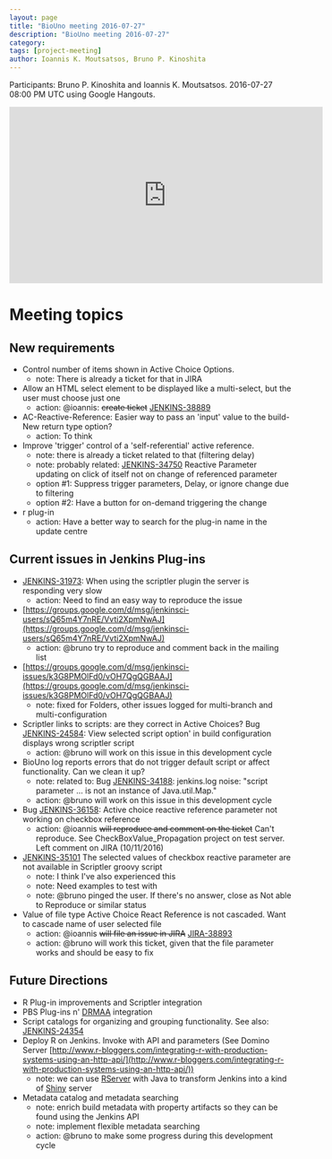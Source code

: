 ```yaml
---
layout: page
title: "BioUno meeting 2016-07-27"
description: "BioUno meeting 2016-07-27"
category:
tags: [project-meeting]
author: Ioannis K. Moutsatsos, Bruno P. Kinoshita
---
```


Participants: Bruno P. Kinoshita and Ioannis K. Moutsatsos. 2016-07-27 08:00 PM UTC using Google
Hangouts.

<iframe width="560" height="315" src="https://www.youtube.com/embed/_8eCDUzllzk" frameborder="0" allowfullscreen></iframe>

# Meeting topics

## New requirements

* Control number of items shown in Active Choice Options.
    * note: There is already a ticket for that in JIRA
* Allow an HTML select element to be displayed like a multi-select, but the user must choose just one
    * action: @ioannis: ~~create ticket~~ [JENKINS-38889](https://issues.jenkins-ci.org/browse/JENKINS-38889)
* AC-Reactive-Reference: Easier way to pass an 'input' value to the build-New return type option?
    * action: To think
* Improve 'trigger' control of a 'self-referential' active reference.
    * note: there is already a ticket related to that (filtering delay)
    * note: probably related: [JENKINS-34750](https://issues.jenkins-ci.org/browse/JENKINS-34750) Reactive Parameter updating on click of itself not on change of referenced parameter
    * option #1: Suppress trigger parameters, Delay, or ignore change due to filtering
    * option #2: Have a button for on-demand triggering the change
* r plug-in
    * action: Have a better way to search for the plug-in name in the update centre

## Current issues in Jenkins Plug-ins

* [JENKINS-31973](https://issues.jenkins-ci.org/browse/JENKINS-31973): When using the scriptler plugin the server is responding very slow
    * action: Need to find an easy way to reproduce the issue
* [https://groups.google.com/d/msg/jenkinsci-users/sQ65m4Y7nRE/Vvti2XpmNwAJ](https://groups.google.com/d/msg/jenkinsci-users/sQ65m4Y7nRE/Vvti2XpmNwAJ)
    * action: @bruno try to reproduce and comment back in the mailing list
* [https://groups.google.com/d/msg/jenkinsci-issues/k3G8PMOlFd0/vOH7QgQGBAAJ](https://groups.google.com/d/msg/jenkinsci-issues/k3G8PMOlFd0/vOH7QgQGBAAJ)
    * note: fixed for Folders, other issues logged for multi-branch and multi-configuration
* Scriptler links to scripts: are they correct in Active Choices? Bug [JENKINS-24584](https://issues.jenkins-ci.org/browse/JENKINS-24584): View selected script option' in build configuration displays wrong scriptler script
    * action: @bruno will work on this issue in this development cycle
* BioUno log reports errors that do not trigger default script or affect functionality. Can we clean it up?
    * note: related to: Bug [JENKINS-34188](https://issues.jenkins-ci.org/browse/JENKINS-34188): jenkins.log noise: "script parameter ... is not an instance of Java.util.Map."
    * action: @bruno will work on this issue in this development cycle
* Bug [JENKINS-36158](https://issues.jenkins-ci.org/browse/JENKINS-36158): Active choice reactive reference parameter not working on checkbox reference
    * action: @ioannis ~~will reproduce and comment on the ticket~~ Can't reproduce. See CheckBoxValue_Propagation project on test server. Left comment on JIRA (10/11/2016)
* [JENKINS-35101](https://issues.jenkins-ci.org/browse/JENKINS-35101) The selected values of checkbox reactive parameter are not available in Scriptler groovy script
    * note: I think I've also experienced this
    * note: Need examples to test with
    * note: @bruno pinged the user. If there's no answer, close as Not able to Reproduce or similar status
* Value of file type Active Choice React Reference is not cascaded. Want to cascade name of user selected file
    * action: @ioannis ~~will file an issue in JIRA~~ [JIRA-38893](https://issues.jenkins-ci.org/browse/JENKINS-38893)
    * action: @bruno will work this ticket, given that the file parameter works and should be easy to fix

## Future Directions

* R Plug-in improvements and Scriptler integration
* PBS Plug-ins n' [DRMAA](https://www.drmaa.org/) integration
* Script catalogs for organizing and grouping functionality. See also: [JENKINS-24354](https://issues.jenkins-ci.org/browse/JENKINS-24354)
* Deploy R on Jenkins. Invoke with API and parameters (See Domino Server [http://www.r-bloggers.com/integrating-r-with-production-systems-using-an-http-api/](http://www.r-bloggers.com/integrating-r-with-production-systems-using-an-http-api/))
    * note: we can use [RServer](https://rforge.net/Rserve/) with Java to transform Jenkins into a kind of [Shiny](http://shiny.rstudio.com/) server
* Metadata catalog and metadata searching
    * note: enrich build metadata with property artifacts so they can be found using the Jenkins API
    * note: implement flexible metadata searching
    * action: @bruno to make some progress during this development cycle
